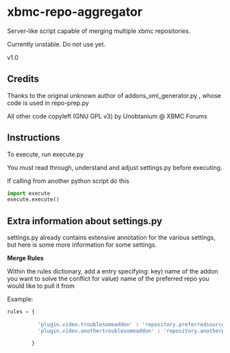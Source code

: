 xbmc-repo-aggregator
====================

Server-like script capable of merging multiple xbmc repositories.

Currently unstable. Do not use yet.

v1.0


Credits
-------

Thanks to the original unknown author of addons_xml_generator.py , whose code is used in repo-prep.py

All other code copyleft (GNU GPL v3) by Unobtanium @ XBMC Forums


Instructions
------------

To execute, run execute.py

You must read through, understand and adjust settings.py before executing.

If calling from another python script do this
```python
import execute
execute.execute()
```



Extra information about settings.py
------------------------------------

settings.py already contains extensive annotation for the various settings, but here is some more information for some settings.

__Merge Rules__

Within the rules dictionary, add a entry specifying:
key) name of the addon you want to solve the conflict for
value) name of the preferred repo you would like to pull it from

Example:

```python
rules = {
    
          'plugin.video.troublesomeaddon' : 'repository.preferredsource',
          'plugin.video.anothertroublesomeaddon' : 'repository.anotherpreferredsource'

        }
```